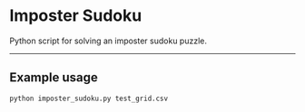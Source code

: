 # Imposter Sudoku

Python script for solving an imposter sudoku puzzle.

---

## Example usage

```bash
python imposter_sudoku.py test_grid.csv
```
